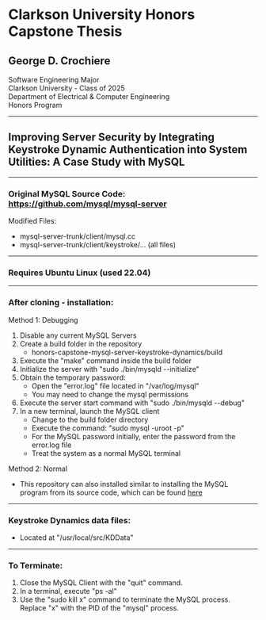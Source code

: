 # Clarkson University Honors Capstone Thesis
## George D. Crochiere
Software Engineering Major<br/>
Clarkson University - Class of 2025<br/>
Department of Electrical & Computer Engineering<br/>
Honors Program<br/>

---

## Improving Server Security by Integrating Keystroke Dynamic Authentication into System Utilities: A Case Study with MySQL

---
### Original MySQL Source Code: https://github.com/mysql/mysql-server
Modified Files:
 - mysql-server-trunk/client/mysql.cc
 - mysql-server-trunk/client/keystroke/... (all files)
---
### Requires Ubuntu Linux (used 22.04)
---

### After cloning - installation:
Method 1: Debugging
1. Disable any current MySQL Servers
2. Create a build folder in the repository
    - honors-capstone-mysql-server-keystroke-dynamics/build
3. Execute the "make" command inside the build folder
4. Initialize the server with "sudo ./bin/mysqld --initialize"
5. Obtain the temporary password:
    - Open the "error.log" file located in "/var/log/mysql"
    - You may need to change the mysql permissions
6. Execute the server start command with "sudo ./bin/mysqld --debug"
7. In a new terminal, launch the MySQL client
    - Change to the build folder directory
    - Execute the command: "sudo mysql -uroot -p"
    - For the MySQL password initially, enter the password from the error.log file
    - Treat the system as a normal MySQL terminal
  
Method 2: Normal
- This repository can also installed similar to installing the MySQL program from its source code, which can be found [here](https://dev.mysql.com/doc/refman/8.4/en/installing-source-distribution.html#installing-source-distribution-configure-distribution)

---
### Keystroke Dynamics data files:
- Located at "/usr/local/src/KDData"

---
### To Terminate:
1. Close the MySQL Client with the "quit" command.
2. In a terminal, execute "ps -al"
3. Use the "sudo kill x" command to terminate the MySQL process. Replace "x" with the PID of the "mysql" process.

